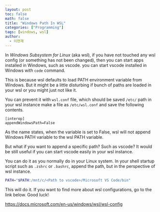 ```yaml
---
layout: post
toc: false
math: false
title: "Windows Path In WSL"
categories: ["Programming"]
tags: [windows, wsl]
author:
  - 이현재
---
```


In *Windows Subsystem for Linux* (aka wsl),
if you have not touched any wsl config
(or something has not been changed),
then you can start apps installed in Windows,
such as vscode. you can start vscode installed
in Windows with `code` command.
<!--more-->

This is because wsl defaults to load PATH
environment variable from Windows.
But it might be a little disturbing if
bunch of paths are loaded in your wsl
or you might just not like it.

You can prevent it with `wsl.conf` file,
which should be saved `/etc/` path in your wsl instance
make a file as `/etc/wsl.conf` and save the following
contents.

```text
[interop]
appendWindowsPath=False
```

As the name states, when the variable is set to False,
wsl will not append Windows PATH
variable to the wsl PATH variable.

But what if you want to append a specific path?
Such as vscode? It would be still useful if you can start
vscode easily in your wsl instance.

You can do it as you normally do in your Linux system.
In your shell startup script such as `.zshrc` or
`.bashrc`, append the path, but in the
perspective of wsl instance.

```bash
PATH="$PATH:/mnt/c/<Path to vscode>/Microsoft VS Code/bin"
```

This will do it. If you want to find more about
wsl configurations, go to the link below. Good luck!

<https://docs.microsoft.com/en-us/windows/wsl/wsl-config>
